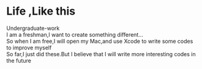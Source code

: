# Life ,Like this
Undergraduate-work                                                                              
I am a freshman,I want to create something different...                                            
So when I am free,I will open my Mac,and use Xcode to write some codes to improve myself         
So far,I just did these.But I believe that I will write more interesting codes in the future     
